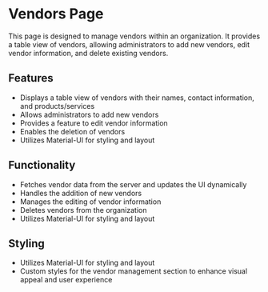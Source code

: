 # Vendors Page

This page is designed to manage vendors within an organization. It provides a table view of vendors, allowing administrators to add new vendors, edit vendor information, and delete existing vendors.

## Features

- Displays a table view of vendors with their names, contact information, and products/services
- Allows administrators to add new vendors
- Provides a feature to edit vendor information
- Enables the deletion of vendors
- Utilizes Material-UI for styling and layout

## Functionality

- Fetches vendor data from the server and updates the UI dynamically
- Handles the addition of new vendors
- Manages the editing of vendor information
- Deletes vendors from the organization
- Utilizes Material-UI for styling and layout

## Styling

- Utilizes Material-UI for styling and layout
- Custom styles for the vendor management section to enhance visual appeal and user experience
